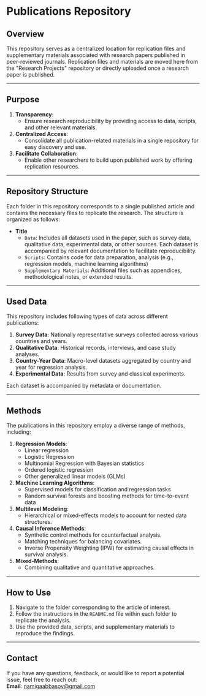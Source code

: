 # **Publications Repository**

## **Overview**  
This repository serves as a centralized location for replication files and supplementary materials associated with research papers published in peer-reviewed journals. Replication files and materials are moved here from the "Research Projects" repository or directly uploaded once a research paper is published.

---

## **Purpose**  
1. **Transparency**:  
   - Ensure research reproducibility by providing access to data, scripts, and other relevant materials.  
2. **Centralized Access**:  
   - Consolidate all publication-related materials in a single repository for easy discovery and use.  
3. **Facilitate Collaboration**:  
   - Enable other researchers to build upon published work by offering replication resources.

---

## **Repository Structure**  
Each folder in this repository corresponds to a single published article and contains the necessary files to replicate the research. The structure is organized as follows:

- **Title**  
  - `Data`: Includes all datasets used in the paper, such as survey data, qualitative data, experimental data, or other sources. Each dataset is accompanied by relevant documentation to facilitate reproducibility.  
  - `Scripts`: Contains code for data preparation, analysis (e.g., regression models, machine learning algorithms)
  - `Supplementary Materials`: Additional files such as appendices, methodological notes, or extended results.  

---

## **Used Data**  
This repository includes following types of data across different publications:  
1. **Survey Data**: Nationally representative surveys collected across various countries and years.  
2. **Qualitative Data**: Historical records, interviews, and case study analyses.  
3. **Country-Year Data**: Macro-level datasets aggregated by country and year for regression analysis.  
4. **Experimental Data**: Results from survey and classical experiments.  

Each dataset is accompanied by metadata or documentation.

---

## **Methods**  
The publications in this repository employ a diverse range of methods, including:  
1. **Regression Models**:  
   - Linear regression
   - Logistic Regression
   - Multinomial Regression with Bayesian statistics 
   - Ordered logistic regression  
   - Other generalized linear models (GLMs)  
2. **Machine Learning Algorithms**:  
   - Supervised models for classification and regression tasks   
   - Random survival forests and boosting methods for time-to-event data  
3. **Multilevel Modeling**:  
   - Hierarchical or mixed-effects models to account for nested data structures.  
4. **Causal Inference Methods**:  
   - Synthetic control methods for counterfactual analysis.  
   - Matching techniques for balancing covariates.  
   - Inverse Propensity Weighting (IPW) for estimating causal effects in survival analysis.  
5. **Mixed-Methods**:  
   - Combining qualitative and quantitative approaches.  

---

## **How to Use**  
1. Navigate to the folder corresponding to the article of interest.  
2. Follow the instructions in the `README.md` file within each folder to replicate the analysis.  
3. Use the provided data, scripts, and supplementary materials to reproduce the findings.

---

## **Contact**  
If you have any questions, feedback, or would like to report a potential issue, feel free to reach out:  
**Email**: [namigaabbasov@gmail.com](mailto:namigaabbasov@gmail.com)
